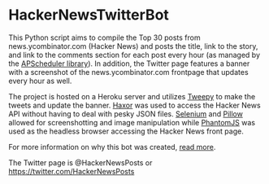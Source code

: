 # HackerNewsTwitterBot
This Python script aims to compile the Top 30 posts from news.ycombinator.com (Hacker News) and posts the title, link to the story, and  link to the comments section for each post every hour (as managed by the [APScheduler library](https://apscheduler.readthedocs.io/en/latest/)). In addition, the Twitter page features a banner with a screenshot of the news.ycombinator.com frontpage that updates every hour as well.

The project is hosted on a Heroku server and utilizes [Tweepy](https://github.com/tweepy/tweepy) to make the tweets and update the banner. [Haxor](https://github.com/avinassh/haxor) was used to access the Hacker News API without having to deal with pesky JSON files. [Selenium](http://www.seleniumhq.org/) and [Pillow](https://github.com/python-pillow/Pillow) allowed for screenshotting and image manipulation while [PhantomJS](http://phantomjs.org/) was used as the headless browser accessing the Hacker News front page.

For more information on why this bot was created, [read more](https://justintranjt.github.io/projects/2017-08-29-hacker-news-twitter-bot/).

The Twitter page is @HackerNewsPosts or https://twitter.com/HackerNewsPosts
